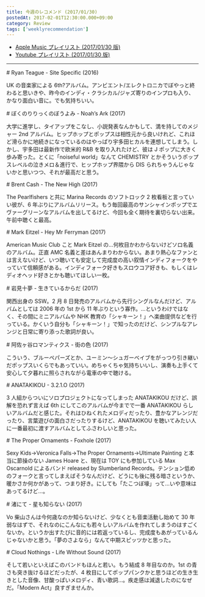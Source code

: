 ```yaml
---
title: 今週のレコメンド (2017/01/30)
postedAt: 2017-02-01T12:30:00.000+09:00
category: Review
tags: ['weeklyrecommendation']
---
```


- [Apple Music プレイリスト (2017/01/30 版)](https://itunes.apple.com/jp/playlist/jin-zhounorekomendo-2017-01/idpl.de997a46a32445c88b77986f34319559)
- [Youtube プレイリスト (2017/01/30 版)](https://www.youtube.com/playlist?list=PLegnWsUgQayf-wtMGTnnjgJVKIl15TPee)

---

\# Ryan Teague - Site Specific (2016)

UK の音楽家による 6th?アルバム。アンビエント/エレクトロニカでぼやっと終わると思いきや、昨今のインディ・クラシカル/ジャズ寄りのインプロも入り、かなり面白い音に。でも気持ちいい。

\# ぼくのりりっくのぼうよみ - Noah’s Ark (2017)

大学に進学し、タイアップをこなし、小説発表なんかもして、満を持してのメジャー 2nd アルバム。ヒップホップとポップスは相性元から良いけれど、これほど滑らかに地続きになっているのはやっぱり宇多田ヒカルを連想してしまう。しかし、宇多田は最新作で欧米的 R&B を取り入れたけど、彼は J ポップに大きく歩み寄った。とくに「noiseful world」なんて CHEMISTRY とかそういうポップスレベルの泣きメロ＆進行で、ヒップホップ界隈から DIS られちゃうんじゃないかと思いつつ、それが最高だと思う。

\# Brent Cash - The New High (2017)

The Pearlfishers と共に Marina Records のソフトロック 2 枚看板と言っていい彼が、6 年ぶりにアルバムリリース。もう毎回最高のサンシャインポップでエヴァーグリーンなアルバムを出してるけど、今回も全く期待を裏切らない出来。午前中聴くと最高。

\# Mark Eitzel - Hey Mr Ferryman (2017)

American Music Club こと Mark Eitzel の…何枚目かわからないけどソロ名義のアルバム。正直 AMC 名義と差はあんまりわからない。あまり熱心なファンとは言えないけど、いつ聴いても安定して完成度の高い叙情インディフォークをやっていて信頼感がある。インディフォーク好きもスロウコア好きも、もしくはレディオヘッド好きとかも聴いてほしい一枚。

\# 岩見十夢 - 生きているからだ (2017)

関西出身の SSW。2 月 8 日発売のアルバムから先行シングルなんだけど、アルバムとしては 2006 年の 1st から 11 年ぶりという寡作。…というわけではなく、その間にミニアルバムや NHK 教育の「シャキーン！」へ楽曲提供などを行っている。かくいう自分も「シャキーン！」で知ったのだけど、シンプルなアレンジと日常に寄り添った歌詞が良い。

\# 阿佐ヶ谷ロマンティクス - 街の色 (2017)

こういう、ブルーペパーズとか、ユーミン～シュガーベイブをがっつり引き継いだポップスいくらでもあっていい。めちゃくちゃ気持ちいいし、演奏も上手くて安心して夕暮れに照らされながら電車の中で聴ける。

\# ANATAKIKOU - 3.2.1.O (2017)

3 人組からついにソロプロジェクトになってしまった ANATAKIKOU だけど、誤解を恐れず言えば 6th にしてこのアルバムが今までで一番 ANATAKIKOU らしいアルバムだと感じた。それはひねくれたメロディだったり、豊かなアレンジだったり、言葉遊びの面白さだったりするけど、ANATAKIKOU を聴いてみたい人に一番最初に渡すアルバムとしてふさわしいと思った。

\# The Proper Ornaments - Foxhole (2017)

Sexy Kids→Veronica Falls→The Proper Ornaments→Ultimate Painting と本当に節操のない James Hoare と、現在は TOY にも参加している Max Oscarnold によるバンド released by Slumberland Records。テンション低めのフォークと言ってしまえばそうなんだけど、どうにも後に残る暗さというか、暖かさか何かがあって、つまり好き。にしても「たこつぼ壕」って…いや意味はあってるけど…。

\# 渚にて - 星も知らない (2017)

Vo 柴山さんは今何歳なのか知らないけど、少なくとも音楽活動し始めて 30 年弱なはずで、それなのにこんなにも若々しいアルバムを作れてしまうのはすごくないか。というか出すたびに音的には若返っているし、完成度もあがっているんじゃないかと思う。「夢のさよなら」なんて中期スピッツかと思った。

\# Cloud Nothings - Life Without Sound (2017)

そして若いといえばこのバンドもほんと若い。もう結成 8 年目なのか。1st の青さも突き抜けるほどだったが、4 枚目にしてポップパンクかと思うほどの生き生きとした音像、甘酸っぱいメロディ、青い歌詞…。疾走感は減退したのになぜだ。「Modern Act」良すぎませんか。
